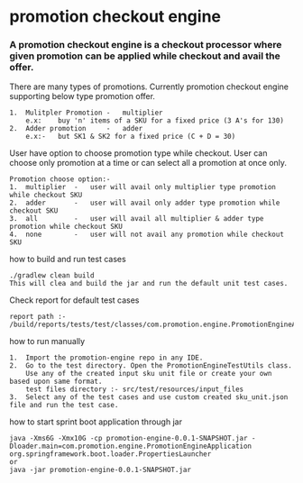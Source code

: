 # promotion checkout engine

### A promotion checkout engine is a checkout processor where given promotion can be applied while checkout and avail the offer.

There are many types of promotions. Currently promotion checkout engine supporting below type promotion offer.
```aidl
1.  Mulitpler Promotion -   multiplier
    e.x:    buy 'n' items of a SKU for a fixed price (3 A's for 130)
2.  Adder promotion     -   adder
    e.x:-   but SK1 & SK2 for a fixed price (C + D = 30)
```

User have option to choose promotion type while checkout. User can choose only promotion at a time or can select all a promotion at once only.
```aidl
Promotion choose option:-
1.  multiplier  -   user will avail only multiplier type promotion while checkout SKU
2.  adder       -   user will avail only adder type promotion while checkout SKU
3.  all         -   user will avail all multiplier & adder type promotion while checkout SKU
4.  none        -   user will not avail any promotion while checkout SKU

```

how to build and run test cases
```$xslt
./gradlew clean build
This will clea and build the jar and run the default unit test cases.
```
Check report for default test cases
```aidl
report path :- /build/reports/tests/test/classes/com.promotion.engine.PromotionEngineApplicationTests.html
```

how to run manually
```
1.  Import the promotion-engine repo in any IDE.
2.  Go to the test directory. Open the PromotionEngineTestUtils class.
    Use any of the created input sku unit file or create your own based upon same format.
    test files directory :- src/test/resources/input_files
3.  Select any of the test cases and use custom created sku_unit.json file and run the test case.
```

how to start sprint boot application through jar
```$xslt
java -Xms6G -Xmx10G -cp promotion-engine-0.0.1-SNAPSHOT.jar -Dloader.main=com.promotion.engine.PromotionEngineApplication org.springframework.boot.loader.PropertiesLauncher
or
java -jar promotion-engine-0.0.1-SNAPSHOT.jar
```
